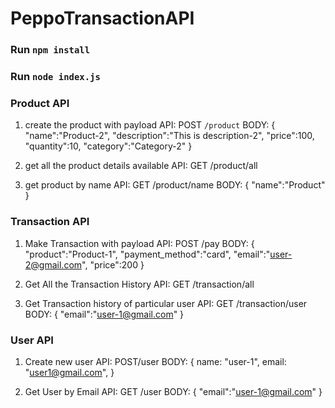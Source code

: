 # PeppoTransactionAPI

### Run `npm install`

### Run `node index.js`

### Product API
1. create the product with payload
API:  POST `/product` 
BODY: {
          "name":"Product-2",
          "description":"This is description-2",
          "price":100,
          "quantity":10,
          "category":"Category-2"
      }
      
2. get all the product details available
API: GET /product/all

3. get product by name
API: GET /product/name
BODY: {
          "name":"Product"
      }
      
### Transaction API
1. Make Transaction with payload
API:    POST /pay
BODY:   {
            "product":"Product-1",
            "payment_method":"card",
            "email":"user-2@gmail.com",
            "price":200
        }
        
        
2. Get All the Transaction History
API: GET /transaction/all

3. Get Transaction history of particular user
API:    GET /transaction/user
BODY:   {
            "email":"user-1@gmail.com"
        }
        
        
### User API

1. Create new user
API:    POST/user
BODY:   {
          name: "user-1",
          email: "user1@gmail.com",
        }
        
        
2. Get User by Email
API:  GET /user
BODY: {
          "email":"user-1@gmail.com"
      }
